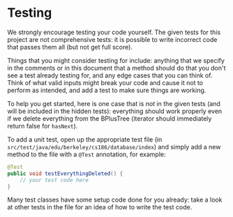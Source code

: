 # Testing

We strongly encourage testing your code yourself. The given tests for this project are not comprehensive tests: it is possible to write incorrect code that passes them all \(but not get full score\).

Things that you might consider testing for include: anything that we specify in the comments or in this document that a method should do that you don't see a test already testing for, and any edge cases that you can think of. Think of what valid inputs might break your code and cause it not to perform as intended, and add a test to make sure things are working.

To help you get started, here is one case that is _not_ in the given tests \(and will be included in the hidden tests\): everything should work properly even if we delete everything from the BPlusTree \(iterator should immediately return false for `hasNext`\).

To add a unit test, open up the appropriate test file \(in `src/test/java/edu/berkeley/cs186/database/index`\) and simply add a new method to the file with a `@Test` annotation, for example:

```java
@Test
public void testEverythingDeleted() {
    // your test code here
}
```

Many test classes have some setup code done for you already: take a look at other tests in the file for an idea of how to write the test code.

